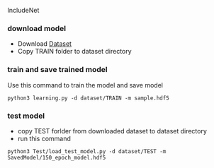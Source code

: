 IncludeNet

### download model
- Download [Dataset](https://www.kaggle.com/paultimothymooney/blood-cells/kernels?sortBy=relevance&group=everyone&search=includeamin&page=1&pageSize=20&datasetId=9232)
- Copy TRAIN folder to dataset directory
### train and save trained model
Use this command to train the model and save model
```shell script
python3 learning.py -d dataset/TRAIN -m sample.hdf5
```


### test model
- copy TEST forlder from downloaded dataset to dataset directory
- run this command
```shell script
python3 Test/load_test_model.py -d dataset/TEST -m SavedModel/150_epoch_model.hdf5
```